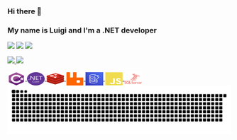 ### Hi there 👋
### My name is Luigi and I'm a .NET developer

<a href="https://www.linkedin.com/in/luigihenrick" target="_blank"><img src="https://img.shields.io/badge/-LinkedIn-%230077B5?style=for-the-badge&logo=linkedin&logoColor=white" target="_blank"></a> 
<a href = "mailto:luigihenrick@gmail.com"><img src="https://img.shields.io/badge/Gmail-D14836?style=for-the-badge&logo=gmail&logoColor=white" target="_blank"></a>
<a href = "https://luigihenrick.github.io/"><img src="https://img.shields.io/badge/website-000000?style=for-the-badge&logo=About.me&logoColor=white" target="_blank"></a>

<div>
  <a href="https://github.com/luigihenrick">
  <img height="170em" src="https://github-readme-stats.vercel.app/api?username=luigihenrick&show_icons=true&theme=nord&include_all_commits=true&count_private=true"/>
  <img height="170em" src="https://github-readme-stats.vercel.app/api/top-langs/?username=luigihenrick&layout=compact&langs_count=7&theme=nord"/>
</div>

<div style="display: inline_block"><br>
  <img align="center" alt="csharp" height="30" width="40" src="https://raw.githubusercontent.com/devicons/devicon/master/icons/csharp/csharp-original.svg">
  <img align="center" alt="dotnetcore" height="30" width="40" src="https://raw.githubusercontent.com/devicons/devicon/master/icons/dotnetcore/dotnetcore-original.svg">
  <img align="center" alt="redis" height="30" width="40" src="https://raw.githubusercontent.com/devicons/devicon/refs/heads/master/icons/redis/redis-original.svg">
  <img align="center" alt="rabbitmq" height="30" width="40" src="https://raw.githubusercontent.com/devicons/devicon/refs/heads/master/icons/rabbitmq/rabbitmq-original.svg">
  <img align="center" alt="dynamo" height="30" width="40" src="https://raw.githubusercontent.com/devicons/devicon/refs/heads/master/icons/dynamodb/dynamodb-original.svg">
  <img align="center" alt="javascript" height="30" width="40" src="https://raw.githubusercontent.com/devicons/devicon/master/icons/javascript/javascript-plain.svg">
  <img align="center" alt="mssqlserver" height="30" width="40" src="https://raw.githubusercontent.com/devicons/devicon/master/icons/microsoftsqlserver/microsoftsqlserver-plain-wordmark.svg">
</div>

<div> 
  

<picture>
  <source
    media="(prefers-color-scheme: dark)"
    srcset="https://github.com/luigihenrick/luigihenrick/blob/output/github-contribution-grid-snake-dark.svg"
  />
  <source
    media="(prefers-color-scheme: light)"
    srcset="https://github.com/luigihenrick/luigihenrick/blob/output/github-contribution-grid-snake.svg"
  />
  <img
    alt="github contribution grid snake animation"
    src="https://github.com/luigihenrick/luigihenrick/blob/output/github-contribution-grid-snake.svg"
  />
</picture>
 
</div>  
